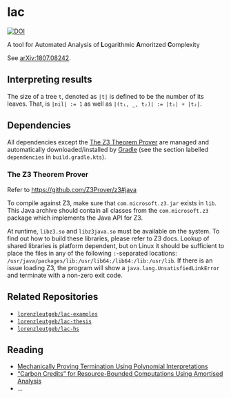 # lac

[![DOI](https://zenodo.org/badge/156873559.svg)](https://zenodo.org/badge/latestdoi/156873559)

A tool for Automated Analysis of **L**ogarithmic **A**moritzed **C**omplexity

See [arXiv:1807.08242](https://arxiv.org/abs/1807.08242).


## Interpreting results

The size of a tree `t`, denoted as `|t|` is defined to be the number of its leaves. That, is `|nil| := 1` as well as
`|(t₁, _, t₂)| := |t₁| + |t₂|`.

## Dependencies

All dependencies except the [The Z3 Theorem Prover](https://github.com/Z3Prover/z3)
are managed and automatically downloaded/installed by [Gradle](https://gradle.org/)
(see the section labelled `dependencies` in `build.gradle.kts`).

### The Z3 Theorem Prover

Refer to https://github.com/Z3Prover/z3#java

To compile against Z3, make sure that `com.microsoft.z3.jar` exists in
`lib`. This Java archive should contain all classes from the
`com.microsoft.z3` package which implements the Java API for Z3.

At runtime, `libz3.so` and `libz3java.so` must be available on the system.
To find out how to build these libraries, please refer to Z3 docs.
Lookup of shared libraries is platform dependent, but on Linux it
should be sufficient to place the files in any of the following `:`-separated
locations: `/usr/java/packages/lib:/usr/lib64:/lib64:/lib:/usr/lib`.
If there is an issue loading Z3, the program will show a
`java.lang.UnsatisfiedLinkError` and terminate with a non-zero exit code.

## Related Repositories

 - [`lorenzleutgeb/lac-examples`](https://github.com/lorenzleutgeb/lac-examples)
 - [`lorenzleutgeb/lac-thesis`](https://github.com/lorenzleutgeb/lac-thesis)
 - [`lorenzleutgeb/lac-hs`](https://github.com/lorenzleutgeb/lac-hs)

## Reading

 - [Mechanically Proving Termination Using Polynomial Interpretations](https://doi.org/10.1007/s10817-005-9022-x)
 - [“Carbon Credits” for Resource-Bounded Computations Using Amortised Analysis](https://doi.org/10.1007/978-3-642-05089-3_23)
 - ...

